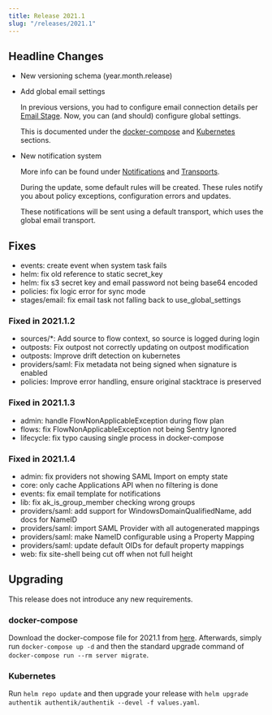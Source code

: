 ```yaml
---
title: Release 2021.1
slug: "/releases/2021.1"
---
```


## Headline Changes

-   New versioning schema (year.month.release)
-   Add global email settings

    In previous versions, you had to configure email connection details per [Email Stage](../../flow/stages/email/index.mdx). Now, you can (and should) configure global settings.

    This is documented under the [docker-compose](../../install-config/install/docker-compose.mdx) and [Kubernetes](../../install-config/install/kubernetes.md) sections.

-   New notification system

    More info can be found under [Notifications](../../sys-mgmt/events/notifications.md) and [Transports](../../sys-mgmt/events/transports.md).

    During the update, some default rules will be created. These rules notify you about policy exceptions, configuration errors and updates.

    These notifications will be sent using a default transport, which uses the global email transport.

## Fixes

-   events: create event when system task fails
-   helm: fix old reference to static secret_key
-   helm: fix s3 secret key and email password not being base64 encoded
-   policies: fix logic error for sync mode
-   stages/email: fix email task not falling back to use_global_settings

### Fixed in 2021.1.2

-   sources/\*: Add source to flow context, so source is logged during login
-   outposts: Fix outpost not correctly updating on outpost modification
-   outposts: Improve drift detection on kubernetes
-   providers/saml: Fix metadata not being signed when signature is enabled
-   policies: Improve error handling, ensure original stacktrace is preserved

### Fixed in 2021.1.3

-   admin: handle FlowNonApplicableException during flow plan
-   flows: fix FlowNonApplicableException not being Sentry Ignored
-   lifecycle: fix typo causing single process in docker-compose

### Fixed in 2021.1.4

-   admin: fix providers not showing SAML Import on empty state
-   core: only cache Applications API when no filtering is done
-   events: fix email template for notifications
-   lib: fix ak_is_group_member checking wrong groups
-   providers/saml: add support for WindowsDomainQualifiedName, add docs for NameID
-   providers/saml: import SAML Provider with all autogenerated mappings
-   providers/saml: make NameID configurable using a Property Mapping
-   providers/saml: update default OIDs for default property mappings
-   web: fix site-shell being cut off when not full height

## Upgrading

This release does not introduce any new requirements.

### docker-compose

Download the docker-compose file for 2021.1 from [here](https://goauthentik.io/version/2021.1/docker-compose.yml). Afterwards, simply run `docker-compose up -d` and then the standard upgrade command of `docker-compose run --rm server migrate`.

### Kubernetes

Run `helm repo update` and then upgrade your release with `helm upgrade authentik authentik/authentik --devel -f values.yaml`.
